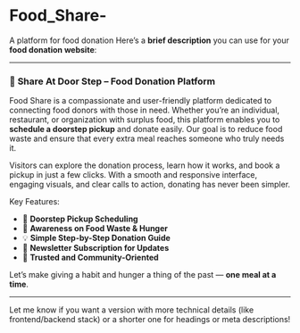 # Food_Share-
A platform for food donation
Here’s a **brief description** you can use for your **food donation website**:

---

### 🌾 **Share At Door Step – Food Donation Platform**

Food Share is a compassionate and user-friendly platform dedicated to connecting food donors with those in need. Whether you’re an individual, restaurant, or organization with surplus food, this platform enables you to **schedule a doorstep pickup** and donate easily. Our goal is to reduce food waste and ensure that every extra meal reaches someone who truly needs it.

Visitors can explore the donation process, learn how it works, and book a pickup in just a few clicks. With a smooth and responsive interface, engaging visuals, and clear calls to action, donating has never been simpler.

Key Features:
- 🚪 **Doorstep Pickup Scheduling**
- 🍱 **Awareness on Food Waste & Hunger**
- 💡 **Simple Step-by-Step Donation Guide**
- 📧 **Newsletter Subscription for Updates**
- 🤝 **Trusted and Community-Oriented**

Let’s make giving a habit and hunger a thing of the past — **one meal at a time**.

---

Let me know if you want a version with more technical details (like frontend/backend stack) or a shorter one for headings or meta descriptions!

